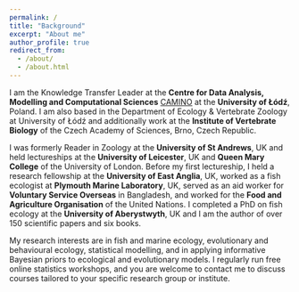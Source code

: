 ```yaml
---
permalink: /
title: "Background"
excerpt: "About me"
author_profile: true
redirect_from: 
  - /about/
  - /about.html
---
```


I am the Knowledge Transfer Leader at the **Centre for Data Analysis, Modelling and Computational Sciences** [CAMINO](https://www.uni.lodz.pl/en/centre-for-data-analysis-modelling-and-computational-sciences-camino) at the **University of Łódź**, Poland. I am also based in the Department of Ecology & Vertebrate Zoology at University of Łódź and additionally work at the **Institute of Vertebrate Biology** of the Czech Academy of Sciences, Brno, Czech Republic. 

I was formerly Reader in Zoology at the **University of St Andrews**, UK and held lectureships at the **University of Leicester**, UK and **Queen Mary College** of the University of London. Before my first lectureship, I held a research fellowship at the **University of East Anglia**, UK, worked as a fish ecologist at **Plymouth Marine Laboratory**, UK, served as an aid worker for **Voluntary Service Overseas** in Bangladesh, and worked for the **Food and Agriculture Organisation** of the United Nations. I completed a PhD on fish ecology at the **University of Aberystwyth**, UK and I am the author of over 150 scientific papers and six books.

My research interests are in fish and marine ecology, evolutionary and behavioural ecology, statistical modelling, and in applying informative Bayesian priors to ecological and evolutionary models. I regularly run free online statistics workshops, and you are welcome to contact me to discuss courses tailored to your specific research group or institute.
